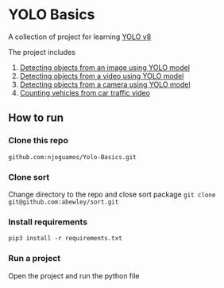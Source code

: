 # YOLO Basics

A collection of project for learning [YOLO v8](https://github.com/ultralytics/ultralytics)

The project includes
1. [Detecting objects from an image using YOLO model](basics.py)
2. [Detecting objects from a video using YOLO model](video.py)
3. [Detecting objects from a camera using YOLO model](camera.py)
4. [Counting vehicles from car traffic video](car_counter.py)

## How to run
### Clone this repo 
`github.com:njoguamos/Yolo-Basics.git`
### Clone sort
Change directory to the repo and close sort package `git clone git@github.com:abewley/sort.git `
### Install requirements
`pip3 install -r requirements.txt`
### Run a project
Open the project and run the python file